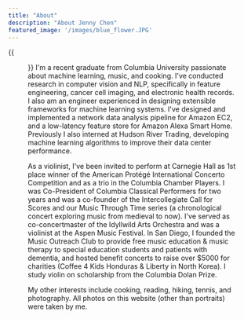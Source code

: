 ```yaml
---
title: "About"
description: "About Jenny Chen"
featured_image: '/images/blue_flower.JPG'
---
```

{{<figure src="/images/portrait_2.jpg">}}
I'm a recent graduate from Columbia University passionate about machine learning, music, and cooking. I've conducted research in computer vision and NLP, specifically in feature engineering, cancer cell imaging, and electronic health records. I also am an engineer experienced in designing extensible frameworks for machine learning systems. I've designed and implemented a network data analysis pipeline for Amazon EC2, and a low-latency feature store for Amazon Alexa Smart Home. Previously I also interned at Hudson River Trading, developing machine learning algorithms to improve their data center performance.

As a violinist, I've been invited to perform at Carnegie Hall as 1st place winner of the American Protégé International Concerto Competition and as a trio in the Columbia Chamber Players. I was Co-President of Columbia Classical Performers for two years and was a co-founder of the Intercollegiate Call for Scores and our Music Through Time series (a chronological concert exploring music from medieval to now). I've served as co-concertmaster of the Idyllwild Arts Orchestra and was a violinist at the Aspen Music Festival. In San Diego, I founded the Music Outreach Club to provide free music education & music therapy to special education students and patients with dementia, and hosted benefit concerts to raise over $5000 for charities (Coffee 4 Kids Honduras & Liberty in North Korea). I study violin on scholarship from the Columbia Dolan Prize.

My other interests include cooking, reading, hiking, tennis, and photography. All photos on this website (other than portraits) were taken by me.
